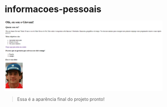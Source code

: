 # informacoes-pessoais
<img src="./projeto-pronto.png" alt="projeto-pronto">

> Essa é a aparência final do projeto pronto!
